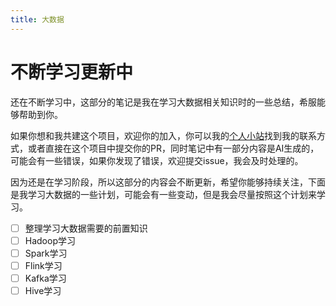 ```yaml
---
title: 大数据
---
```

# 不断学习更新中

还在不断学习中，这部分的笔记是我在学习大数据相关知识时的一些总结，希服能够帮助到你。

如果你想和我共建这个项目，欢迎你的加入，你可以我的[个人小站](https://wyxhhhh.cn/about)找到我的联系方式，或者直接在这个项目中提交你的PR，同时笔记中有一部分内容是AI生成的，可能会有一些错误，如果你发现了错误，欢迎提交issue，我会及时处理的。

因为还是在学习阶段，所以这部分的内容会不断更新，希望你能够持续关注，下面是我学习大数据的一些计划，可能会有一些变动，但是我会尽量按照这个计划来学习。

- [ ] 整理学习大数据需要的前置知识
- [ ] Hadoop学习
- [ ] Spark学习
- [ ] Flink学习
- [ ] Kafka学习
- [ ] Hive学习
